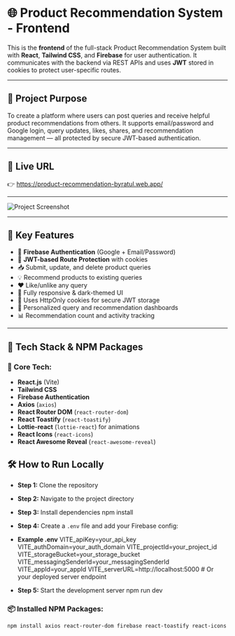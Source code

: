 # 🌐 Product Recommendation System - Frontend

This is the **frontend** of the full-stack Product Recommendation System built with **React**, **Tailwind CSS**, and **Firebase** for user authentication. It communicates with the backend via REST APIs and uses **JWT** stored in cookies to protect user-specific routes.

---

## 🎯 Project Purpose

To create a platform where users can post queries and receive helpful product recommendations from others. It supports email/password and Google login, query updates, likes, shares, and recommendation management — all protected by secure JWT-based authentication.

---

## 🔗 Live URL

👉 https://product-recommendation-byratul.web.app/

---

![Project Screenshot](https://i.ibb.co/G4kQn476/Screenshot-2025-06-25-142008.png)

---


## 🚀 Key Features

- 🔐 **Firebase Authentication** (Google + Email/Password)
- 🪪 **JWT-based Route Protection** with cookies
- 📥 Submit, update, and delete product queries
- 💡 Recommend products to existing queries
- ❤️ Like/unlike any query
- 🌈 Fully responsive & dark-themed UI
- 🍪 Uses HttpOnly cookies for secure JWT storage
- 🧠 Personalized query and recommendation dashboards
- 📊 Recommendation count and activity tracking

---

## 🔧 Tech Stack & NPM Packages

### 🔨 Core Tech:
- **React.js** (Vite)
- **Tailwind CSS**
- **Firebase Authentication**
- **Axios** (`axios`)
- **React Router DOM** (`react-router-dom`)
- **React Toastify** (`react-toastify`)
- **Lottie-react** (`lottie-react`) for animations
- **React Icons** (`react-icons`)
- **React Awesome Reveal** (`react-awesome-reveal`)


## 🛠️ How to Run Locally

- **Step 1:** Clone the repository
- **Step 2:** Navigate to the project directory
- **Step 3:** Install dependencies
npm install
- **Step 4:** Create a `.env` file and add your Firebase config:
-  **Example .env**
VITE_apiKey=your_api_key
VITE_authDomain=your_auth_domain
VITE_projectId=your_project_id
VITE_storageBucket=your_storage_bucket
VITE_messagingSenderId=your_messagingSenderId
VITE_appId=your_appId
VITE_serverURL=http://localhost:5000  # Or your deployed server endpoint

- **Step 5:** Start the development server
npm run dev

### 📦 Installed NPM Packages:

```bash
npm install axios react-router-dom firebase react-toastify react-icons lottie-react react-awesome-reveal




